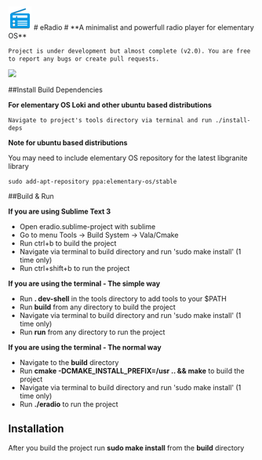 <img src="https://github.com/DreamDevel/eRadio/raw/master/images/icons/48x48/apps/eRadio.png" width=48> 
# eRadio #
**A minimalist and powerfull radio player for elementary OS** 

 ```
Project is under development but almost complete (v2.0). You are free to report any bugs or create pull requests. 
``` 
<img src="http://i.imgur.com/O7SuOJo.png">  

##Install Build Dependencies

**For elementary OS Loki and other ubuntu based distributions** 

```
Navigate to project's tools directory via terminal and run ./install-deps
```

**Note for ubuntu based distributions**

You may need to include elementary OS repository for the latest libgranite library 
```
sudo add-apt-repository ppa:elementary-os/stable
```

##Build & Run

**If you are using Sublime Text 3**

* Open eradio.sublime-project with sublime
* Go to menu Tools -> Build System -> Vala/Cmake
* Run ctrl+b to build the project
* Navigate via terminal to build directory and run 'sudo make install' (1 time only)
* Run ctrl+shift+b to run the project

**If you are using the terminal - The simple way**

* Run **. dev-shell** in the tools directory to add tools to your $PATH
* Run **build** from any directory to build the project
* Navigate via terminal to build directory and run 'sudo make install' (1 time only)
* Run **run** from any directory to run the project

**If you are using the terminal - The normal way**

* Navigate to the **build** directory
* Run **cmake -DCMAKE_INSTALL_PREFIX=/usr .. && make** to build the project
* Navigate via terminal to build directory and run 'sudo make install' (1 time only)
* Run **./eradio** to run the project

## Installation

After you build the project run **sudo make install** from the **build** directory
